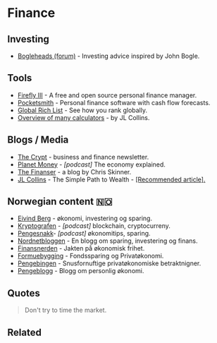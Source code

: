 # Finance

## Investing

* [Bogleheads \(forum\)](https://www.bogleheads.org/forum/index.php) - Investing advice inspired by John Bogle.

## Tools

* [Firefly III](https://firefly-iii.org/) - A free and open source personal finance manager.
* [Pocketsmith](https://www.pocketsmith.com/) - Personal finance software with cash flow forecasts.
* [Global Rich List](http://www.globalrichlist.com/) - See how you rank globally.
* [Overview of many calculators](https://jlcollinsnh.com/calculators/) - by JL Collins.

## Blogs / Media

* [The Crypt](http://getthecrypt.com/) - business and finance newsletter.
* [Planet Money](https://www.npr.org/sections/money/) - _\[podcast\]_ The economy explained.
* [The Finanser](https://blogg.nordnet.no/) - a blog by Chris Skinner.
* [JL Collins](https://jlcollinsnh.com/) - The Simple Path to Wealth - [\[Recommended article\].](https://jlcollinsnh.com/2011/06/08/how-i-failed-my-daughter-and-a-simple-path-to-wealth/)

## Norwegian content 🇳🇴 

* [Eivind Berg](https://www.eivindberg.no/) - økonomi, investering og sparing. 
* [Kryptografen](https://kryptografen.no/podcast/) - _\[podcast\]_ blockchain, cryptocurreny.
* [Pengesnakk](https://www.pengesnakk.no/pengesnakk-podcast/)- _\[podcast\]_ økonomitips, sparing.
* [Nordnetbloggen](https://blogg.nordnet.no/) - En blogg om sparing, investering og finans.
* [Finansnerden](https://jlcollinsnh.com/calculators/) - Jakten på økonomisk frihet.
* [Formuebygging](https://www.formuebygging.com/) - Fondssparing og Privatøkonomi.
* [Pengebingen](https://pengebingen.blogspot.com/) - Snusfornuftige privatøkonomiske betraktnigner.
* [Pengeblogg](https://pengeblogg.bloggnorge.com/) - Blogg om personlig økonomi.

## Quotes

> Don't try to time the market.

## Related

